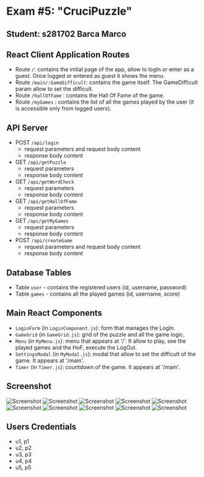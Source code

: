 # Exam #5: "CruciPuzzle"
## Student: s281702 Barca Marco

## React Client Application Routes

- Route `/`: contains the initial page of the app, allow to logIn or enter as a guest. Once logged or entered as guest it shows the menu.
- Route `/main/:GameDifficult`: contains the game itself. The GameDifficult param allow to set the difficult.
- Route `/hallOfFame` : contains the Hall Of Fame of the game.
- Route `/myGames` : contains the list of all the games played by the user (it is accessible only from logged users).

## API Server

- POST `/api/login`
  - request parameters and request body content
  - response body content
- GET `/api/getPuzzle`
  - request parameters
  - response body content
- GET `/api/getWordCheck`
  - request parameters
  - response body content
- GET `/api/getHallOfFame`
  - request parameters
  - response body content
- GET `/api/getMyGames`
  - request parameters
  - response body content
- POST `/api/createGame`
  - request parameters and request body content
  - response body content


## Database Tables

- Table `user` - contains the registered users (id, username, password)
- Table `games` - contains all the played games (id, username, score)

## Main React Components

- `LoginForm` (in `LoginComponent.js`): form that manages the LogIn.
- `GameGrid` (in `GameGrid.js`): grid of the puzzle and all the game logic.
- `Menu` (in `MyMenu.js`):  menu that appears at '/'. It allow to play, see the played games and the HoF, execute the LogOut.
- `SettingsModal` (in `MyModal.js`): modal that allow to set the difficult of the game. It appears at '/main'.
- `Timer` (in `Timer.js`): countdown of the game. It appears at '/main'.

## Screenshot

![Screenshot](./img/root.png)
![Screenshot](./img/guest-menu.png)
![Screenshot](./img/guest-game-grid.png)
![Screenshot](./img/hall-of-fame.png)
![Screenshot](./img/logged-menu.png)
![Screenshot](./img/login.png)
![Screenshot](./img/my-games.png)
![Screenshot](./img/difficult-settings.png)
![Screenshot](./img/score.png)
![Screenshot](./img/user-game-grid.png)

## Users Credentials

- u1, p1
- u2, p2
- u3, p3
- u4, p4
- u5, p5
